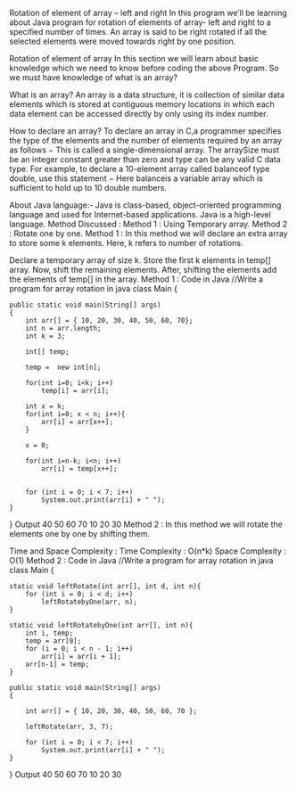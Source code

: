 Rotation of element of array – left and right
In this program we’ll be learning about Java program for rotation of elements of array- left and right to a specified number of times. An array is said to be right rotated if all the selected elements were  moved towards right by one position.

Rotation of element of array
In this section we will learn about basic knowledge which we need to know before coding the above Program. So we must have knowledge of what is an array? 

What is an array?
An array is a data structure, it is collection of similar data elements which is stored at contiguous memory locations in which each data element can be accessed directly by only using its index number.
 
How to declare an array?
To declare an array in C,a programmer specifies the type of the elements and the number of elements required by an array as follows − This is called a single-dimensional array. The arraySize must be an integer constant greater than zero and type can be any valid C data type. For example, to declare a 10-element array called balanceof type double, use this statement − Here balanceis a variable array which is sufficient to hold up to 10 double numbers.
 
About Java language:-
Java is class-based, object-oriented programming language and used for Internet-based applications. Java is a high-level
language.
Method Discussed :
Method 1 : Using Temporary array.
Method 2 : Rotate one by one.
Method 1 :
In this method we will declare an extra array to store some k elements. Here, k refers to number of rotations.

Declare a temporary array of size k.
Store the first k elements in temp[] array.
Now, shift the remaining elements.
After, shifting the elements add the elements of temp[] in the array.
Method 1 : Code in Java
//Write a program for array rotation in java
class Main {

    public static void main(String[] args)
    {
        int arr[] = { 10, 20, 30, 40, 50, 60, 70};
        int n = arr.length;
        int k = 3;
        
        int[] temp;
         
        temp =  new int[n];
        
        for(int i=0; i<k; i++)
            temp[i] = arr[i];
    
        int x = k;
        for(int i=0; x < n; i++){
            arr[i] = arr[x++];
        }
        
        x = 0;
    
        for(int i=n-k; i<n; i++)
            arr[i] = temp[x++];
    
   
        for (int i = 0; i < 7; i++)
            System.out.print(arr[i] + " ");
    }
}
Output
40 50 60 70 10 20 30
Method 2 :
In this method we will rotate the elements one by one by shifting them.

Time and Space Complexity :
Time Complexity : O(n*k)
Space Complexity : O(1)
Method 2 : Code in Java
//Write a program for array rotation in java
class Main {

    static void leftRotate(int arr[], int d, int n){
        for (int i = 0; i < d; i++)
            leftRotatebyOne(arr, n);
    }
 
    static void leftRotatebyOne(int arr[], int n){
        int i, temp;
        temp = arr[0];
        for (i = 0; i < n - 1; i++)
            arr[i] = arr[i + 1];
        arr[n-1] = temp;
    }
 
    public static void main(String[] args)
    {
        
        int arr[] = { 10, 20, 30, 40, 50, 60, 70 };
        
        leftRotate(arr, 3, 7);
        
        for (int i = 0; i < 7; i++)
            System.out.print(arr[i] + " ");
    }
}
Output
40 50 60 70 10 20 30
